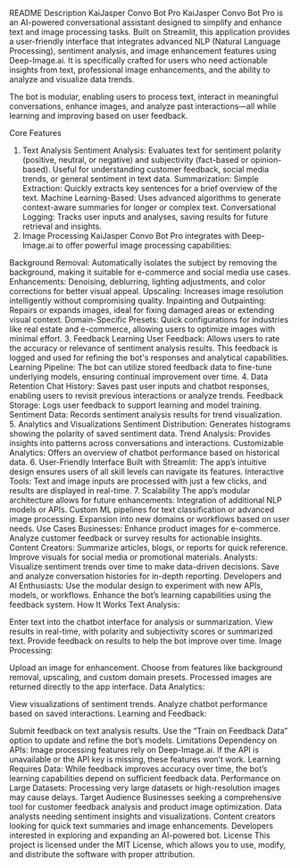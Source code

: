 README Description
KaiJasper Convo Bot Pro
KaiJasper Convo Bot Pro is an AI-powered conversational assistant designed to simplify and enhance text and image processing tasks. Built on Streamlit, this application provides a user-friendly interface that integrates advanced NLP (Natural Language Processing), sentiment analysis, and image enhancement features using Deep-Image.ai. It is specifically crafted for users who need actionable insights from text, professional image enhancements, and the ability to analyze and visualize data trends.

The bot is modular, enabling users to process text, interact in meaningful conversations, enhance images, and analyze past interactions—all while learning and improving based on user feedback.

Core Features
1. Text Analysis
Sentiment Analysis: Evaluates text for sentiment polarity (positive, neutral, or negative) and subjectivity (fact-based or opinion-based).
Useful for understanding customer feedback, social media trends, or general sentiment in text data.
Summarization:
Simple Extraction: Quickly extracts key sentences for a brief overview of the text.
Machine Learning-Based: Uses advanced algorithms to generate context-aware summaries for longer or complex text.
Conversational Logging: Tracks user inputs and analyses, saving results for future retrieval and insights.
2. Image Processing
KaiJasper Convo Bot Pro integrates with Deep-Image.ai to offer powerful image processing capabilities:

Background Removal: Automatically isolates the subject by removing the background, making it suitable for e-commerce and social media use cases.
Enhancements: Denoising, deblurring, lighting adjustments, and color corrections for better visual appeal.
Upscaling: Increases image resolution intelligently without compromising quality.
Inpainting and Outpainting: Repairs or expands images, ideal for fixing damaged areas or extending visual context.
Domain-Specific Presets: Quick configurations for industries like real estate and e-commerce, allowing users to optimize images with minimal effort.
3. Feedback Learning
User Feedback: Allows users to rate the accuracy or relevance of sentiment analysis results. This feedback is logged and used for refining the bot's responses and analytical capabilities.
Learning Pipeline: The bot can utilize stored feedback data to fine-tune underlying models, ensuring continual improvement over time.
4. Data Retention
Chat History: Saves past user inputs and chatbot responses, enabling users to revisit previous interactions or analyze trends.
Feedback Storage: Logs user feedback to support learning and model training.
Sentiment Data: Records sentiment analysis results for trend visualization.
5. Analytics and Visualizations
Sentiment Distribution: Generates histograms showing the polarity of saved sentiment data.
Trend Analysis: Provides insights into patterns across conversations and interactions.
Customizable Analytics: Offers an overview of chatbot performance based on historical data.
6. User-Friendly Interface
Built with Streamlit: The app’s intuitive design ensures users of all skill levels can navigate its features.
Interactive Tools: Text and image inputs are processed with just a few clicks, and results are displayed in real-time.
7. Scalability
The app’s modular architecture allows for future enhancements:
Integration of additional NLP models or APIs.
Custom ML pipelines for text classification or advanced image processing.
Expansion into new domains or workflows based on user needs.
Use Cases
Businesses:
Enhance product images for e-commerce.
Analyze customer feedback or survey results for actionable insights.
Content Creators:
Summarize articles, blogs, or reports for quick reference.
Improve visuals for social media or promotional materials.
Analysts:
Visualize sentiment trends over time to make data-driven decisions.
Save and analyze conversation histories for in-depth reporting.
Developers and AI Enthusiasts:
Use the modular design to experiment with new APIs, models, or workflows.
Enhance the bot’s learning capabilities using the feedback system.
How It Works
Text Analysis:

Enter text into the chatbot interface for analysis or summarization.
View results in real-time, with polarity and subjectivity scores or summarized text.
Provide feedback on results to help the bot improve over time.
Image Processing:

Upload an image for enhancement.
Choose from features like background removal, upscaling, and custom domain presets.
Processed images are returned directly to the app interface.
Data Analytics:

View visualizations of sentiment trends.
Analyze chatbot performance based on saved interactions.
Learning and Feedback:

Submit feedback on text analysis results.
Use the “Train on Feedback Data” option to update and refine the bot’s models.
Limitations
Dependency on APIs: Image processing features rely on Deep-Image.ai. If the API is unavailable or the API key is missing, these features won’t work.
Learning Requires Data: While feedback improves accuracy over time, the bot’s learning capabilities depend on sufficient feedback data.
Performance on Large Datasets: Processing very large datasets or high-resolution images may cause delays.
Target Audience
Businesses seeking a comprehensive tool for customer feedback analysis and product image optimization.
Data analysts needing sentiment insights and visualizations.
Content creators looking for quick text summaries and image enhancements.
Developers interested in exploring and expanding an AI-powered bot.
License
This project is licensed under the MIT License, which allows you to use, modify, and distribute the software with proper attribution.
